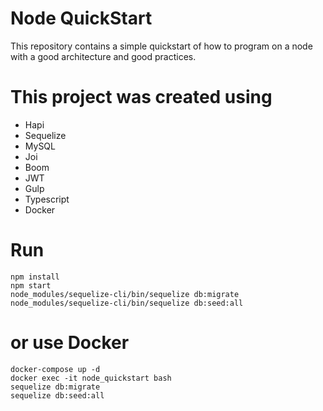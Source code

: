 # Node QuickStart

This repository contains a simple quickstart of how to program on a node with a good architecture and good practices.

# This project was created using

* Hapi
* Sequelize
* MySQL
* Joi
* Boom
* JWT
* Gulp
* Typescript
* Docker

# Run

```
npm install
npm start
node_modules/sequelize-cli/bin/sequelize db:migrate
node_modules/sequelize-cli/bin/sequelize db:seed:all
```

# or use Docker

```
docker-compose up -d
docker exec -it node_quickstart bash
sequelize db:migrate
sequelize db:seed:all
```